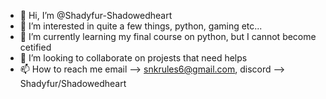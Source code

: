 - 👋 Hi, I’m @Shadyfur-Shadowedheart
- 👀 I’m interested in quite a few things, python, gaming etc...
- 🌱 I’m currently learning my final course on python, but I cannot become cetified
- 💞️ I’m looking to collaborate on projests that need helps
- 📫 How to reach me email --> snkrules6@gmail.com, discord --> Shadyfur/Shadowedheart 

<!---
Shadyfur-Shadowedheart/Shadyfur-Shadowedheart is a ✨ special ✨ repository because its `README.md` (this file) appears on your GitHub profile.
You can click the Preview link to take a look at your changes.
--->
